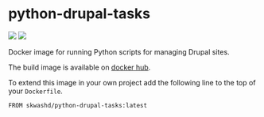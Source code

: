 # python-drupal-tasks

[![](https://imagelayers.io/badge/skwashd/python-drupal-tasks:latest.svg)](https://imagelayers.io/?images=skwashd/python-drupal-tasks:latest 'Image Layers badge') [![](https://img.shields.io/docker/pulls/skwashd/python-drupal-tasks.svg)](https://hub.docker.com/r/skwashd/python-drupal-tasks/ 'Docker Hub pulls badge')

Docker image for running Python scripts for managing Drupal sites.

The build image is available on [docker hub](https://hub.docker.com/r/skwashd/python-drupal-tasks/).

To extend this image in your own project add the following line to the top of your `Dockerfile`.


```
FROM skwashd/python-drupal-tasks:latest

```
